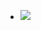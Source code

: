 - ![](https://lh3.googleusercontent.com/KF0YX0J9jq7dvD3oX7DJfAs1wYwkgio36KHTma74bjR1pET2CrXCxjAMN1SDwzPzBP9-SggJ8IiELe2qa2zp6_6VgQ6IU-n2Xl3HGaNTXzDXT84AyHyW9DCVDDV-rs1bzaI3JFgdjRQ67U4pOg)

